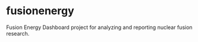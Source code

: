 # fusionenergy
Fusion Energy Dashboard project for analyzing and reporting nuclear fusion research.
